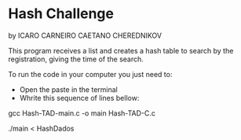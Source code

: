 # Hash Challenge
by ICARO CARNEIRO CAETANO CHEREDNIKOV

This program receives a list and creates a hash table to search by the registration, giving the time of the search.

To run the code in your computer you just need to: 
- Open the paste in the terminal
- Whrite this sequence of lines bellow:

gcc Hash-TAD-main.c -o main Hash-TAD-C.c

./main < HashDados
